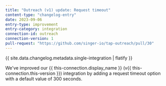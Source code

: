 ```yaml
---
title: "Outreach (v1) update: Request timeout"
content-type: "changelog-entry"
date: 2023-09-06
entry-type: improvement
entry-category: integration
connection-id: outreach
connection-version: 1
pull-request: "https://github.com/singer-io/tap-outreach/pull/30"
---
```

{{ site.data.changelog.metadata.single-integration | flatify }}

We've improved our {{ this-connection.display_name }} (v{{ this-connection.this-version }}) integration by adding a request timeout option with a default value of 300 seconds.